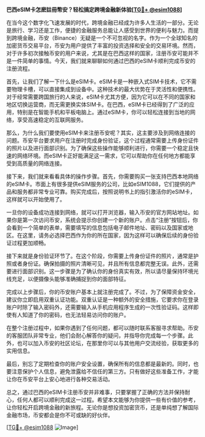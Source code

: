 **巴西eSIM卡怎麽註冊幣安？轻松搞定跨境金融新体验[[TG💪+ @esim1088](https://t.me/s/esim1088)]**

在当今这个数字化飞速发展的时代，跨境金融已经成为许多人生活的一部分。无论是旅行、学习还是工作，便捷的金融服务总能让人感受到世界的便利与魅力。而提到跨境金融，币安（Binance）无疑是一个不可忽视的名字。作为一个全球知名的加密货币交易平台，币安为用户提供了丰富的投资选择和安全的交易环境。然而，对于许多初次接触币安的用户来说，尤其是在巴西这样的国家，注册币安可能并不是一件简单的事情。今天，我们就来聊聊如何通过巴西的eSIM卡顺利完成币安的注册流程。

首先，让我们了解一下什么是eSIM卡。eSIM卡是一种嵌入式SIM卡技术，它不需要物理卡槽，可以直接集成到设备中。这种技术的最大优势在于灵活性和便携性。对于经常需要跨国旅行的人来说，eSIM卡尤其方便，因为它可以在不同的国家和地区切换运营商，而无需更换实体SIM卡。在巴西，eSIM卡已经得到了广泛的应用，特别是在智能手机和平板电脑上。通过eSIM卡，你可以轻松连接到当地的网络，享受高速稳定的互联网服务。

那么，为什么我们要使用eSIM卡来注册币安呢？其实，这主要涉及到网络连接的问题。币安平台要求用户在注册时完成身份验证，这个过程通常需要上传身份证件的照片以及进行面部识别。为了确保这些操作能够顺利进行，你需要一个稳定且快速的网络环境。而eSIM卡正好能满足这一需求，它可以帮助你在任何地方都能享受到高质量的网络连接。

接下来，我们就来看看具体的操作步骤。首先，你需要购买一张支持巴西本地网络的eSIM卡。市面上有很多提供eSIM服务的公司，比如eSIM1088，它们提供的产品和服务都非常专业可靠。购买完成后，按照说明书上的指引激活你的eSIM卡，这样就可以开始使用了。

一旦你的设备成功连接到网络，就可以打开浏览器，输入币安的官方网站地址。如果你是第一次访问币安，系统会提示你创建一个新的账户。点击“注册”按钮后，你会看到一个简单的表单，需要填写的信息包括电子邮件地址、密码以及国家或地区。在这里，请务必选择巴西作为你的所在国家，因为这样可以确保后续的身份验证过程更加顺畅。

接下来就是身份验证环节了。在这个阶段，你需要上传身份证件的照片，通常是护照或者身份证。确保拍摄的照片清晰可见，并且所有信息都完整无误。此外，还需要进行面部识别。这一步骤是为了确认你的身份真实有效，所以请尽量保持环境光线充足，以便摄像头能够准确捕捉到你的面部特征。

完成以上步骤后，你的币安账户基本上就注册完成了。不过，为了保障资金安全，建议你立即启用双重认证功能。双重认证是一种额外的安全措施，它要求你在登录账户时除了输入密码外，还需要输入从手机应用程序生成的一次性验证码。这样即使有人知道了你的密码，也无法轻易访问你的账户。

在整个注册过程中，如果你遇到了任何问题，都可以随时联系客服寻求帮助。币安的客服团队非常专业，他们会耐心解答你的疑问，并指导你完成每一个步骤。此外，也可以加入币安的社区论坛，在那里你可以与其他用户交流经验，获取更多的实用信息。

最后，别忘了定期检查你的账户安全设置，确保所有的信息都是最新的。同时，也要注意保护个人信息，避免泄露给不信任的第三方。只有做好这些准备工作，才能让你在币安平台上安心地进行各种交易活动。

总之，通过巴西的eSIM卡注册币安并非难事，只要掌握了正确的方法并保持耐心，任何人都可以顺利完成这一过程。希望本文能够为你提供一些有价值的参考，让你轻松开启跨境金融的新旅程。无论你是想投资加密货币，还是单纯想了解国际金融市场，币安都会是你不可或缺的好伙伴。

[[TG💪+ @esim1088](https://t.me/s/esim1088) ![Image](https://i.postimg.cc/4NQfJmqS/Snipaste-2025-05-13-00-14-12.png)]